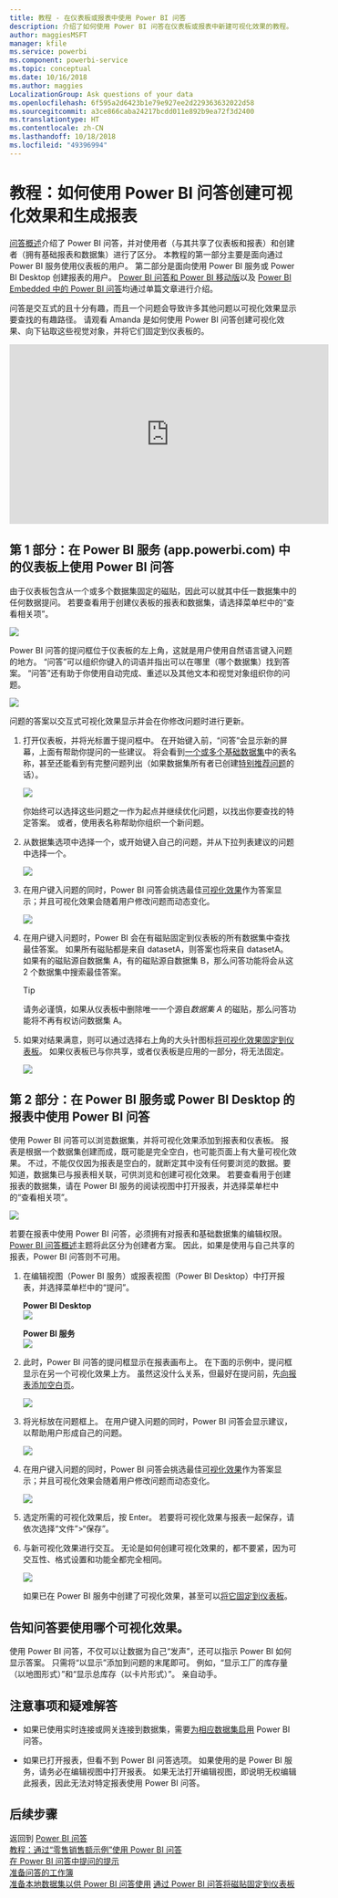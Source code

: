 ```yaml
---
title: 教程 - 在仪表板或报表中使用 Power BI 问答
description: 介绍了如何使用 Power BI 问答在仪表板或报表中新建可视化效果的教程。
author: maggiesMSFT
manager: kfile
ms.service: powerbi
ms.component: powerbi-service
ms.topic: conceptual
ms.date: 10/16/2018
ms.author: maggies
LocalizationGroup: Ask questions of your data
ms.openlocfilehash: 6f595a2d6423b1e79e927ee2d229363632022d58
ms.sourcegitcommit: a3ce866caba24217bcdd011e892b9ea72f3d2400
ms.translationtype: HT
ms.contentlocale: zh-CN
ms.lasthandoff: 10/18/2018
ms.locfileid: "49396994"
---
```

# <a name="tutorial-how-to-use-qa-to-create-visualizations-and-build-reports"></a>教程：如何使用 Power BI 问答创建可视化效果和生成报表
[问答概述](consumer/end-user-q-and-a.md)介绍了 Power BI 问答，并对使用者（与其共享了仪表板和报表）和创建者（拥有基础报表和数据集）进行了区分。 本教程的第一部分主要是面向通过 Power BI 服务使用仪表板的用户。 第二部分是面向使用 Power BI 服务或 Power BI Desktop 创建报表的用户。 [Power BI 问答和 Power BI 移动版](consumer/mobile/mobile-apps-ios-qna.md)以及 [Power BI Embedded 中的 Power BI 问答](developer/qanda.md)均通过单篇文章进行介绍。

问答是交互式的且十分有趣，而且一个问题会导致许多其他问题以可视化效果显示要查找的有趣路径。 请观看 Amanda 是如何使用 Power BI 问答创建可视化效果、向下钻取这些视觉对象，并将它们固定到仪表板的。

<iframe width="560" height="315" src="https://www.youtube.com/embed/qMf7OLJfCz8?list=PL1N57mwBHtN0JFoKSR0n-tBkUJHeMP2cP" frameborder="0" allowfullscreen></iframe>

## <a name="part-1-use-qa-on-a-dashboard-in-power-bi-service-apppowerbicom"></a>第 1 部分：在 Power BI 服务 (app.powerbi.com) 中的仪表板上使用 Power BI 问答
由于仪表板包含从一个或多个数据集固定的磁贴，因此可以就其中任一数据集中的任何数据提问。 若要查看用于创建仪表板的报表和数据集，请选择菜单栏中的“查看相关项”。

![](media/power-bi-tutorial-q-and-a/power-bi-view-related.png)

Power BI 问答的提问框位于仪表板的左上角，这就是用户使用自然语言键入问题的地方。 “问答”可以组织你键入的词语并指出可以在哪里（哪个数据集）找到答案。 “问答”还有助于你使用自动完成、重述以及其他文本和视觉对象组织你的问题。

![](media/power-bi-tutorial-q-and-a/powerbi-qna.png)

问题的答案以交互式可视化效果显示并会在你修改问题时进行更新。

1. 打开仪表板，并将光标置于提问框中。 在开始键入前，“问答”会显示新的屏幕，上面有帮助你提问的一些建议。 将会看到[一个或多个基础数据集](service-get-data.md)中的表名称，甚至还能看到有完整问题列出（如果数据集所有者已创建[特别推荐问题](service-q-and-a-create-featured-questions.md)的话）。

   ![](media/power-bi-tutorial-q-and-a/powerbi-qna-cursor.png)

   你始终可以选择这些问题之一作为起点并继续优化问题，以找出你要查找的特定答案。 或者，使用表名称帮助你组织一个新问题。

2. 从数据集选项中选择一个，或开始键入自己的问题，并从下拉列表建议的问题中选择一个。

   ![](media/power-bi-tutorial-q-and-a/powerbi-qna-list.png)

3. 在用户键入问题的同时，Power BI 问答会挑选最佳[可视化效果](visuals/power-bi-visualization-types-for-reports-and-q-and-a.md)作为答案显示；并且可视化效果会随着用户修改问题而动态变化。

   ![](media/power-bi-tutorial-q-and-a/powerbi-qna-viz.png)

4. 在用户键入问题时，Power BI 会在有磁贴固定到仪表板的所有数据集中查找最佳答案。  如果所有磁贴都是来自 datasetA，则答案也将来自 datasetA。  如果有的磁贴源自数据集 A，有的磁贴源自数据集 B，那么问答功能将会从这 2 个数据集中搜索最佳答案。

   > [!TIP]
   > 请务必谨慎，如果从仪表板中删除唯一一个源自*数据集 A* 的磁贴，那么问答功能将不再有权访问数据集 A。
   >
   >
5. 如果对结果满意，则可以通过选择右上角的大头针图标[将可视化效果固定到仪表板](service-dashboard-pin-tile-from-q-and-a.md)。 如果仪表板已与你共享，或者仪表板是应用的一部分，将无法固定。

   ![](media/power-bi-tutorial-q-and-a/pbi_qna_finish-typing-question.jpg)

##    <a name="part-2-use-qa-in-a-report-in-power-bi-service-or-power-bi-desktop"></a>第 2 部分：在 Power BI 服务或 Power BI Desktop 的报表中使用 Power BI 问答

使用 Power BI 问答可以浏览数据集，并将可视化效果添加到报表和仪表板。 报表是根据一个数据集创建而成，既可能是完全空白，也可能页面上有大量可视化效果。 不过，不能仅仅因为报表是空白的，就断定其中没有任何要浏览的数据。要知道，数据集已与报表相关联，可供浏览和创建可视化效果。  若要查看用于创建报表的数据集，请在 Power BI 服务的阅读视图中打开报表，并选择菜单栏中的“查看相关项”。

![](media/power-bi-tutorial-q-and-a/power-bi-view-related.png)

若要在报表中使用 Power BI 问答，必须拥有对报表和基础数据集的编辑权限。 [Power BI 问答概述](consumer/end-user-q-and-a.md)主题将此区分为创建者方案。 因此，如果是使用与自己共享的报表，Power BI 问答则不可用。

1. 在编辑视图（Power BI 服务）或报表视图（Power BI Desktop）中打开报表，并选择菜单栏中的“提问”。

    **Power BI Desktop**    
    ![](media/power-bi-tutorial-q-and-a/power-bi-desktop-question.png)

    **Power BI 服务**    
    ![](media/power-bi-tutorial-q-and-a/power-bi-service.png)

2. 此时，Power BI 问答的提问框显示在报表画布上。 在下面的示例中，提问框显示在另一个可视化效果上方。 虽然这没什么关系，但最好在提问前，先[向报表添加空白页](power-bi-report-add-page.md)。

    ![](media/power-bi-tutorial-q-and-a/power-bi-ask-question.png)

3. 将光标放在问题框上。 在用户键入问题的同时，Power BI 问答会显示建议，以帮助用户形成自己的问题。

   ![](media/power-bi-tutorial-q-and-a/power-bi-q-and-a-suggestions.png)

4. 在用户键入问题的同时，Power BI 问答会挑选最佳[可视化效果](visuals/power-bi-visualization-types-for-reports-and-q-and-a.md)作为答案显示；并且可视化效果会随着用户修改问题而动态变化。

   ![](media/power-bi-tutorial-q-and-a/power-bi-q-and-a-visual.png)

5. 选定所需的可视化效果后，按 Enter。 若要将可视化效果与报表一起保存，请依次选择“文件”>“保存”。

6. 与新可视化效果进行交互。 无论是如何创建可视化效果的，都不要紧，因为可交互性、格式设置和功能全都完全相同。

   ![](media/power-bi-tutorial-q-and-a/power-bi-q-and-a-ellipses.png)

   如果已在 Power BI 服务中创建了可视化效果，甚至可以[将它固定到仪表板](service-dashboard-pin-tile-from-q-and-a.md)。

## <a name="tell-qa-which-visualization-to-use"></a>告知问答要使用哪个可视化效果。
使用 Power BI 问答，不仅可以让数据为自己“发声”，还可以指示 Power BI 如何显示答案。 只需将“以<visualization type>显示”添加到问题的末尾即可。  例如，“显示工厂的库存量（以地图形式）”和“显示总库存（以卡片形式）”。  亲自动手。

##  <a name="considerations-and-troubleshooting"></a>注意事项和疑难解答
- 如果已使用实时连接或网关连接到数据集，需要[为相应数据集启用](service-q-and-a-direct-query.md) Power BI 问答。

- 如果已打开报表，但看不到 Power BI 问答选项。 如果使用的是 Power BI 服务，请务必在编辑视图中打开报表。 如果无法打开编辑视图，即说明无权编辑此报表，因此无法对特定报表使用 Power BI 问答。

## <a name="next-steps"></a>后续步骤
返回到 [Power BI 问答](consumer/end-user-q-and-a.md)   
[教程：通过“零售销售额示例”使用 Power BI 问答](power-bi-visualization-introduction-to-q-and-a.md)   
[在 Power BI 问答中提问的提示](consumer/end-user-q-and-a-tips.md)   
[准备问答的工作簿](service-prepare-data-for-q-and-a.md)  
[准备本地数据集以供 Power BI 问答使用](service-q-and-a-direct-query.md)
[通过 Power BI 问答将磁贴固定到仪表板](service-dashboard-pin-tile-from-q-and-a.md)
